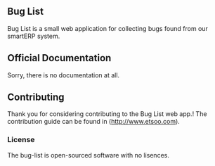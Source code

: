## Bug List

Bug List is a small web application for collecting bugs found from our smartERP system.

## Official Documentation

Sorry, there is no documentation at all.

## Contributing

Thank you for considering contributing to the Bug List web app.! The contribution guide can be found in (http://www.etsoo.com).

### License

The bug-list is open-sourced software with no lisences.
